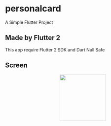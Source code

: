 # personalcard

A Simple Flutter Project

## Made by Flutter 2

This app require Flutter 2 SDK and Dart Null Safe

## Screen

<div align="center">
  <img src="https://user-images.githubusercontent.com/53006695/149599291-45c943e6-3efa-490f-bcb1-cde7a944e5ec.png" width="150" heigth="300">
</div>
